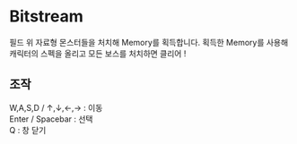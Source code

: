 # Bitstream
필드 위 자료형 몬스터들을 처치해 Memory를 획득합니다. 획득한 Memory를 사용해 캐릭터의 스펙을 올리고 모든 보스를 처치하면 클리어 !

## 조작
W,A,S,D / ↑,↓,←,→ : 이동</br>
Enter / Spacebar : 선택</br>
Q : 창 닫기
